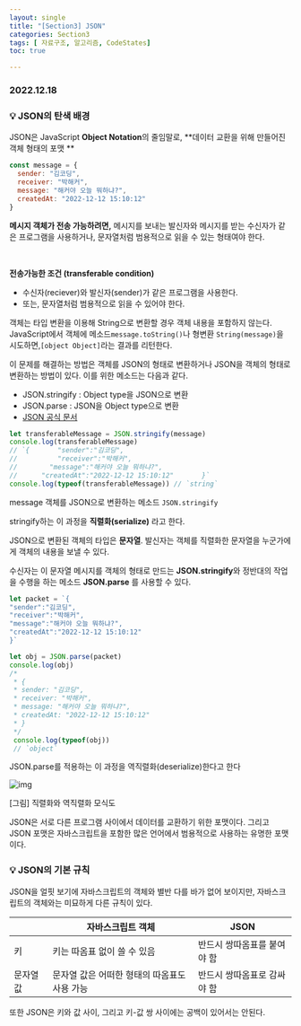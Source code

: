 ```yaml
---
layout: single
title: "[Section3] JSON"
categories: Section3
tags: [ 자료구조, 알고리즘, CodeStates]
toc: true

---
```


### 2022.12.18

### 💡 JSON의 탄색 배경 

JSON은 JavaScript **Object Notation**의 줄임말로, **데이터 교환을 위해 만들어진 객체 형태의 포맷 **

```js
const message = {
  sender: "김코딩",
  receiver: "박해커",
  message: "해커야 오늘 뭐하냐?",
  createdAt: "2022-12-12 15:10:12"
}
```

**메시지 객체가 전송 가능하려면,** 메시지를 보내는 발신자와 메시지를 받는 수신자가 같은 프로그램을 사용하거나, 문자열처럼 범용적으로 읽을 수 있는 형태여야 한다.

​        

**전송가능한 조건 (transferable condition)**

-  수신자(reciever)와 발신자(sender)가 같은 프로그램을 사용한다.
- 또는, 문자열처럼 범용적으로 읽을 수 있어야 한다. 

객체는 타입 변환을 이용해 String으로 변환할 경우 객체 내용을 포함하지 않는다. JavaScript에서 객체에 메소드`message.toString()`나 형변환 `String(message)`을 시도하면,` [object Object] `라는 결과를 리턴한다.

이 문제를 해결하는 방법은 객체를 JSON의 형태로 변환하거나 JSON을 객체의 형태로 변환하는 방법이 있다. 이를 위한 메소드는 다음과 같다.

- JSON.stringify : Object type을 JSON으로 변환
- JSON.parse : JSON을 Object type으로 변환
- [JSON 공식 문서](https://www.json.org/json-en.html)

```js
let transferableMessage = JSON.stringify(message)
console.log(transferableMessage) 
// `{		"sender":"김코딩",
//			"receiver":"박해커",
//		  "message":"해커야 오늘 뭐하냐?",
//	    "createdAt":"2022-12-12 15:10:12"		}`
console.log(typeof(transferableMessage)) // `string`
```

message 객체를 JSON으로 변환하는 메소드 `JSON.stringify`

stringify하는 이 과정을 **직렬화(serialize)** 라고 한다.

JSON으로 변환된 객체의 타입은 **문자열**. 발신자는 객체를 직렬화한 문자열을 누군가에게 객체의 내용을 보낼 수 있다. 

수신자는 이 문자열 메시지를 객체의 형태로 만드는 **JSON.stringify**와 정반대의 작업을 수행을 하는 메소드 **JSON.parse** 를 사용할 수 있다.

 

```js
let packet = `{
"sender":"김코딩",
"receiver":"박해커",
"message":"해커야 오늘 뭐하냐?",
"createdAt":"2022-12-12 15:10:12"	
}`

let obj = JSON.parse(packet)
console.log(obj)
/*
 * {
 * sender: "김코딩",
 * receiver: "박해커",
 * message: "해커야 오늘 뭐하냐?",
 * createdAt: "2022-12-12 15:10:12"
 * }
 */
 console.log(typeof(obj))
 // `object`
```

JSON.parse를 적용하는 이 과정을 역직렬화(deserialize)한다고 한다

 

![img](https://blog.kakaocdn.net/dn/bnihhz/btq8jJQbkb5/KtDkh5WKEn53JpCfrkzNk0/img.png)

[그림] 직렬화와 역직렬화 모식도

JSON은 서로 다른 프로그램 사이에서 데이터를 교환하기 위한 포맷이다. 그리고 JSON 포맷은 자바스크립트을 포함한 많은 언어에서 범용적으로 사용하는 유명한 포맷이다.



### 💡 JSON의 기본 규칙

JSON을 얼핏 보기에 자바스크립트의 객체와 별반 다를 바가 없어 보이지만, 자바스크립트의 객체와는 미묘하게 다른 규칙이 있다.

|           | 자바스크립트 객체                            | JSON                        |
| --------- | -------------------------------------------- | --------------------------- |
| 키        | 키는 따옴표 없이 쓸 수 있음                  | 반드시 쌍따옴표를 붙여야 함 |
| 문자열 값 | 문자열 값은 어떠한 형태의 따옴표도 사용 가능 | 반드시 쌍따옴표로 감싸야 함 |

 또한 JSON은 키와 값 사이, 그리고 키-값 쌍 사이에는 공백이 있어서는 안된다.


